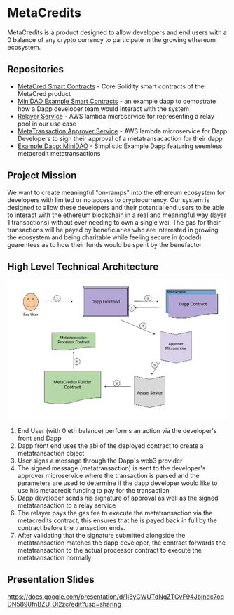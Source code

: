 # MetaCredits

MetaCredits is a product designed to allow developers and end users with a 0 balance of any crypto currency to participate in the growing ethereum ecosystem.

## Repositories

 - [MetaCred Smart Contracts](https://github.com/MetaCredits/metacredits-contracts) - Core Solidity smart contracts of the MetaCred product
 - [MiniDAO Example Smart Contracts](https://github.com/MetaCredits/mini-dao-example/tree/master/minidao-contracts) - an example dapp to demostrate how a Dapp developer team would interact with the system
 - [Relayer Service](https://github.com/MetaCredits/microservices/tree/master/relayer) - AWS lambda microservice for representing a relay pool in our use case
 - [MetaTransaction Approver Service](https://github.com/MetaCredits/microservices/tree/master/metatransaction-approver) - AWS lambda microservice for Dapp Developers to sign their approval of a metatransacaction for their dapp
 - [Example Dapp: MiniDAO](https://github.com/MetaCredits/mini-dao-example/tree/master/minidao-dapp) - Simplistic Example Dapp featuring seemless metacredit metatransactions

## Project Mission

We want to create meaningful "on-ramps" into the ethereum ecosystem for developers with limited or no access to cryptocurrency. Our system is designed to allow these developers and their potential end users to be able to interact with the ethereum blockchain in a real and meaningful way (layer 1 transactions) without ever needing to own a single wei. The gas for their transactions will be payed by beneficiaries who are interested in growing the ecosystem and being charitable while feeling secure in (coded) guarentees as to how their funds would be spent by the benefactor.

## High Level Technical Architecture

![arch](./pics/metacredits-architecture.png)

1. End User (with 0 eth balance) performs an action via the developer's front end Dapp
2. Dapp front end uses the abi of the deployed contract to create a metatransaction object
3. User signs a message through the Dapp's web3 provider
4. The signed message (metatransaction) is sent to the developer's approver microservice where the transaction is parsed and the parameters are used to determine if the dapp developer would like to use his metacredit funding to pay for the transaction
5. Dapp developer sends his signature of approval as well as the signed metatransaction to a relay service
6. The relayer pays the gas fee to execute the metatransaction via the metacredits contract, this ensures that he is payed back in full by the contract before the transaction ends.
7. After validating that the signature submitted alongside the metatransaction matches the dapp developer, the contract forwards the metatransaction to the actual processor contract to execute the metatransaction normally

## Presentation Slides

https://docs.google.com/presentation/d/1j3yCWUTdNgZTGvF94Jbjndc7oqDN5890fnBZU_Ol2zc/edit?usp=sharing

